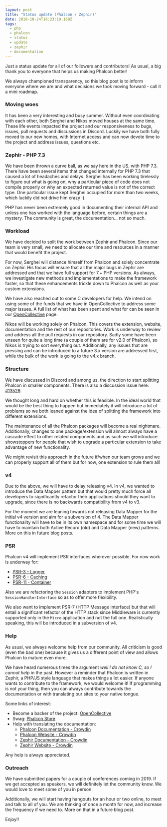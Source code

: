 ```yaml
---
layout: post
title: "Status update (Phalcon / Zephir)"
date: 2018-10-24T16:23:19.160Z
tags: 
  - php
  - phalcon
  - status
  - update
  - zephir
  - documentation
---
```

Just a status update for all of our followers and contributors! As usual, a big thank you to everyone that helps us making Phalcon better!

We always championed transparency, so this blog post is to inform everyone where we are and what decisions we took moving forward - call it a mini roadmap.
<!--more-->
### Moving woes
It has been a very interesting and busy summer. Without even coordinating with each other, both Serghei and Nikos moved houses at the same time. These life events impacted the project and our responsiveness to bugs, issues, pull requests and discussions in Discord. Luckily we have both fully moved to our new homes, with Internet access and can now devote time to the project and address issues, questions etc.

### Zephir - PHP 7.3
We have been thrown a curve ball, as we say here in the US, with PHP 7.3. There have been several items that changed internally for PHP 7.3 that caused a lot of headaches and delays. Serghei has been working tirelessly to figure out what is going on, why a particular piece of code does not compile properly or why an expected returned value is not of the correct type. One particular issue kept Serghei occupied for more than two weeks, which luckily did not drive him crazy :).

PHP has never been extremely good in documenting their internal API and unless one has worked with the language before, certain things are a mystery. The community is great, the documentation... not so much.

### Workload
We have decided to split the work between Zephir and Phalcon. Since our team is very small, we need to allocate our time and resources in a manner that would benefit the project.

For now, Serghei will distance himself from Phalcon and solely concentrate on Zephir. His focus will ensure that all the major bugs in Zephir are addressed and that we have full support for 7.+ PHP versions. As always, we investigate new methods and implementations to make the framework faster, so that these enhancements trickle down to Phalcon as well as your custom extensions.

We have also reached out to some C developers for help. We intend on using some of the funds that we have in OpenCollective to address some major issues. A full list of what has been spent and what for can be seen in our [OpenCollective](https://opencollective.com/phalcon) page.

Nikos will be working solely on Phalcon. This covers the extension, website, documentation and the rest of our repositories. Work is underway to review and address all the pull requests in our repository. Sadly some have been unseen for quite a long time (a couple of them are for v2.0 of Phalcon), so Nikos is trying to sort everything out. Additionally, any issues that are pressing and can be introduced to a future 3.x version are addressed first, while the bulk of the work is going to the v4.x branch.

### Structure
We have discussed in Discord and among us, the direction to start splitting Phalcon in smaller components. There is also a discussion issue here:  [#13526](https://github.com/phalcon/cphalcon/issues/13526).

We thought long and hard on whether this is feasible. In the ideal world that would be the best thing to happen but immediately it will introduce a lot of problems so we both leaned against the idea of splitting the framework into different extensions.

The maintenance of all the Phalcon packages will become a real nightmare. Additionally, changes to one package/extension will almost always have a cascade effect to other related components and as such we will introduce showstoppers for people that wish to upgrade a particular extension to take advantage of new functionality.

We might revisit this approach in the future if/when our team grows and we can properly support all of them but for now, one extension to rule them all!

### v4
Due to the above, we will have to delay releasing v4. In v4, we wanted to introduce the Data Mapper pattern but that would pretty much force all developers to significantly refactor their applications should they want to upgrade, since there is no backwards compatibility from v4 to v3. 

For the moment we are leaning towards not releasing Data Mapper for the initial v4 version and aim for a subversion of 4. The Data Mapper functionality will have to be in its own namespace and for some time we will have to maintain both Active Record (old) and Data Mapper (new) patterns. More on this in future blog posts.

### PSR
Phalcon v4 will implement PSR interfaces wherever possible. For now work is underway for:
- [PSR-3 - Logger](https://github.com/phalcon/cphalcon/issues/13438)
- [PSR-6 - Caching](https://github.com/phalcon/cphalcon/issues/13439)
- [PSR-11 - Container](https://github.com/phalcon/cphalcon/issues/12295)

Also we are refactoring the `Session` adapters to implement PHP's `SessionHandlerInterface` so as to offer more flexibility.

We also want to implement PSR-7 (HTTP Message Interface) but that will entail a significant refactor of the HTTP stack since Middleware is currently supported only in the `Micro` application and not the full one. Realistically speaking, this will be introduced in a subversion of v4.

### Help
As usual, we always welcome help from our community. All criticism is good (even the bad one) because it gives us a different point of view and allows Phalcon to mature even more.

We have heard numerous times the argument _well I do not know C, so I cannot help_ in the past. However a reminder that Phalcon is written in Zephir, a PHP/JS style language that makes things a lot easier. If anyone wants to contribute to the framework, we would welcome it! If programming is not your thing, then you can always contribute towards the documentation or with translating our sites to your native tongue.

Some links of interest:
- Become a backer of the project: [OpenCollective](https://opencollective.com/phalcon)
- Swag: [Phalcon Store](https://store.phalcon.io/)
- Help with translating the documentation:
    - [Phalcon Documentation - Crowdin](https://crowdin.com/project/phalcon-documentation)
    - [Phalcon Website - Crowdin](https://crowdin.com/project/phalcon-website)
    - [Zephir Documentation - Crowdin](https://crowdin.com/project/zephir-documentation)
    - [Zephir Website - Crowdin](https://crowdin.com/project/phalcon-website)

Any help is always appreciated.

### Outreach
We have submitted papers for a couple of conferences coming in 2019. If we get accepted as speakers, we will definitely let the community know. We would love to meet some of you in person.

Additionally, we will start having hangouts for an hour or two online, to meet and talk to all of you. We are thinking of once a month for now, and increase the frequency if we need to. More on that in a future blog post.

Enjoy!!
